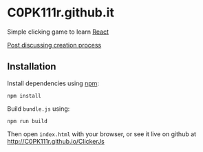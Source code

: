 # C0PK111r.github.it
Simple clicking game to learn [React](https://facebook.github.io/react/)

[Post discussing creation process](http://www.samansari.info/2015/12/relearning-web-development-by-writing.html)

## Installation
Install dependencies using [npm](https://docs.npmjs.com/getting-started/what-is-npm):

    npm install

Build `bundle.js` using:

    npm run build

Then open `index.html` with your browser, or see it live on github at http://C0PK111r.github.io/ClickerJs
